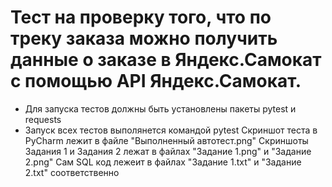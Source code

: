﻿# Тест на проверку того, что по треку заказа можно получить данные о заказе в Яндекс.Самокат с помощью API Яндекс.Самокат.
- Для запуска тестов должны быть установлены пакеты pytest и requests
- Запуск всех тестов выполянется командой pytest
Скриншот теста в PyCharm лежит в файле "Выполненный автотест.png"
Скриншоты Задания 1 и Задания 2 лежат в файлах "Задание 1.png" и "Задание 2.png"
Сам SQL код лежеит в файлах  "Задание 1.txt" и  "Задание 2.txt" соответственно